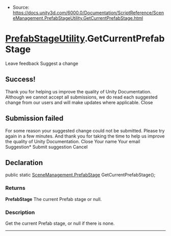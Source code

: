 * Source: https://docs.unity3d.com/6000.0/Documentation/ScriptReference/SceneManagement.PrefabStageUtility.GetCurrentPrefabStage.html

#  [PrefabStageUtility](https://docs.unity3d.com/6000.0/Documentation/ScriptReference/SceneManagement.PrefabStageUtility.html).GetCurrentPrefabStage
Leave feedback
Suggest a change
## Success!
Thank you for helping us improve the quality of Unity Documentation. Although we cannot accept all submissions, we do read each suggested change from our users and will make updates where applicable.
Close
## Submission failed
For some reason your suggested change could not be submitted. Please <a>try again</a> in a few minutes. And thank you for taking the time to help us improve the quality of Unity Documentation.
Close
Your name Your email Suggestion* Submit suggestion
Cancel
## Declaration
public static [SceneManagement.PrefabStage](https://docs.unity3d.com/6000.0/Documentation/ScriptReference/SceneManagement.PrefabStage.html) GetCurrentPrefabStage(); 
### Returns
**PrefabStage** The current Prefab stage or null. 
### Description
Get the current Prefab stage, or null if there is none.
* * *
